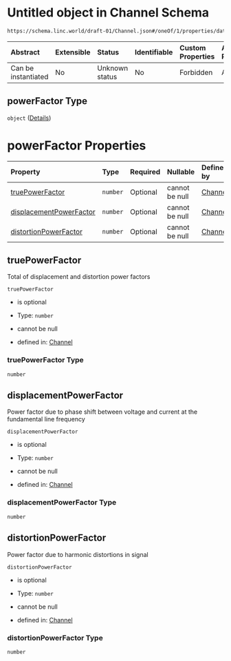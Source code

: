 # Untitled object in Channel Schema

```txt
https://schema.linc.world/draft-01/Channel.json#/oneOf/1/properties/data/properties/powerFactor
```



| Abstract            | Extensible | Status         | Identifiable | Custom Properties | Additional Properties | Access Restrictions | Defined In                                           |
| :------------------ | :--------- | :------------- | :----------- | :---------------- | :-------------------- | :------------------ | :--------------------------------------------------- |
| Can be instantiated | No         | Unknown status | No           | Forbidden         | Allowed               | none                | [Channel.json*](Channel.json "open original schema") |

## powerFactor Type

`object` ([Details](channel-oneof-channel-with-rogowski-coil-properties-data-properties-powerfactor.md))

# powerFactor Properties

| Property                                            | Type     | Required | Nullable       | Defined by                                                                                                                                                                                                                                                            |
| :-------------------------------------------------- | :------- | :------- | :------------- | :-------------------------------------------------------------------------------------------------------------------------------------------------------------------------------------------------------------------------------------------------------------------- |
| [truePowerFactor](#truepowerfactor)                 | `number` | Optional | cannot be null | [Channel](channel-oneof-channel-with-rogowski-coil-properties-data-properties-powerfactor-properties-truepowerfactor.md "https://schema.linc.world/draft-01/Channel.json#/oneOf/1/properties/data/properties/powerFactor/properties/truePowerFactor")                 |
| [displacementPowerFactor](#displacementpowerfactor) | `number` | Optional | cannot be null | [Channel](channel-oneof-channel-with-rogowski-coil-properties-data-properties-powerfactor-properties-displacementpowerfactor.md "https://schema.linc.world/draft-01/Channel.json#/oneOf/1/properties/data/properties/powerFactor/properties/displacementPowerFactor") |
| [distortionPowerFactor](#distortionpowerfactor)     | `number` | Optional | cannot be null | [Channel](channel-oneof-channel-with-rogowski-coil-properties-data-properties-powerfactor-properties-distortionpowerfactor.md "https://schema.linc.world/draft-01/Channel.json#/oneOf/1/properties/data/properties/powerFactor/properties/distortionPowerFactor")     |

## truePowerFactor

Total of displacement and distortion power factors

`truePowerFactor`

*   is optional

*   Type: `number`

*   cannot be null

*   defined in: [Channel](channel-oneof-channel-with-rogowski-coil-properties-data-properties-powerfactor-properties-truepowerfactor.md "https://schema.linc.world/draft-01/Channel.json#/oneOf/1/properties/data/properties/powerFactor/properties/truePowerFactor")

### truePowerFactor Type

`number`

## displacementPowerFactor

Power factor due to phase shift between voltage and current at the fundamental line frequency

`displacementPowerFactor`

*   is optional

*   Type: `number`

*   cannot be null

*   defined in: [Channel](channel-oneof-channel-with-rogowski-coil-properties-data-properties-powerfactor-properties-displacementpowerfactor.md "https://schema.linc.world/draft-01/Channel.json#/oneOf/1/properties/data/properties/powerFactor/properties/displacementPowerFactor")

### displacementPowerFactor Type

`number`

## distortionPowerFactor

Power factor due to harmonic distortions in signal

`distortionPowerFactor`

*   is optional

*   Type: `number`

*   cannot be null

*   defined in: [Channel](channel-oneof-channel-with-rogowski-coil-properties-data-properties-powerfactor-properties-distortionpowerfactor.md "https://schema.linc.world/draft-01/Channel.json#/oneOf/1/properties/data/properties/powerFactor/properties/distortionPowerFactor")

### distortionPowerFactor Type

`number`
